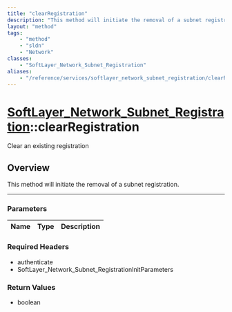 ```yaml
---
title: "clearRegistration"
description: "This method will initiate the removal of a subnet registration."
layout: "method"
tags:
    - "method"
    - "sldn"
    - "Network"
classes:
    - "SoftLayer_Network_Subnet_Registration"
aliases:
    - "/reference/services/softlayer_network_subnet_registration/clearRegistration"
---
```

# [SoftLayer_Network_Subnet_Registration](/reference/services/SoftLayer_Network_Subnet_Registration)::clearRegistration


Clear an existing registration


## Overview 
This method will initiate the removal of a subnet registration. 

-----

### Parameters 
|Name | Type | Description |
| --- | --- | --- |


### Required Headers
* authenticate
* SoftLayer_Network_Subnet_RegistrationInitParameters


### Return Values
* boolean




